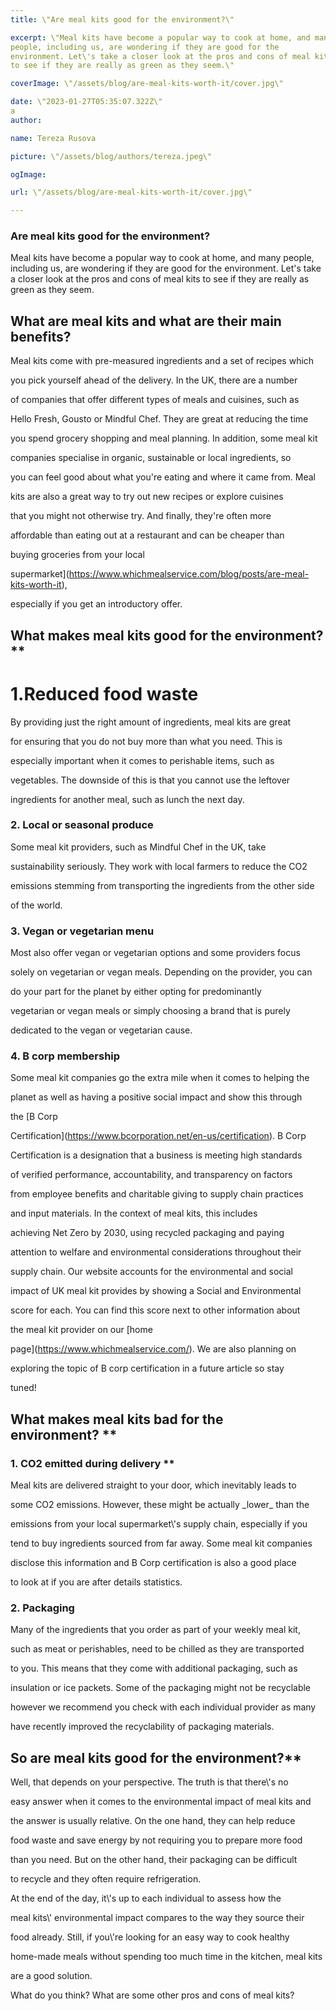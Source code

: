 ```yaml
---
title: \"Are meal kits good for the environment?\"

excerpt: \"Meal kits have become a popular way to cook at home, and many
people, including us, are wondering if they are good for the
environment. Let\'s take a closer look at the pros and cons of meal kits
to see if they are really as green as they seem.\"

coverImage: \"/assets/blog/are-meal-kits-worth-it/cover.jpg\"

date: \"2023-01-27T05:35:07.322Z\"
a
author:

name: Tereza Rusova

picture: \"/assets/blog/authors/tereza.jpeg\"

ogImage:

url: \"/assets/blog/are-meal-kits-worth-it/cover.jpg\"

---
```


### Are meal kits good for the environment?

Meal kits have become a popular way to cook at home, and many people,
including us, are wondering if they are good for the environment. Let\'s
take a closer look at the pros and cons of meal kits to see if they are
really as green as they seem.

## What are meal kits and what are their main benefits?

Meal kits come with pre-measured ingredients and a set of recipes which

you pick yourself ahead of the delivery. In the UK, there are a number

of companies that offer different types of meals and cuisines, such as

Hello Fresh, Gousto or Mindful Chef. They are great at reducing the time

you spend grocery shopping and meal planning. In addition, some meal kit

companies specialise in organic, sustainable or local ingredients, so

you can feel good about what you're eating and where it came from.
Meal

kits are also a great way to try out new recipes or explore cuisines

that you might not otherwise try. And finally, they're often more

affordable than eating out at a restaurant and can be cheaper than

buying groceries from your local

supermarket\](https://www.whichmealservice.com/blog/posts/are-meal-kits-worth-it),

especially if you get an introductory offer.

## What makes meal kits good for the environment?\*\*

# 1.Reduced food waste

By providing just the right amount of ingredients, meal kits are great

for ensuring that you do not buy more than what you need. This is

especially important when it comes to perishable items, such as

vegetables. The downside of this is that you cannot use the leftover

ingredients for another meal, such as lunch the next day.

### 2. Local or seasonal produce

Some meal kit providers, such as Mindful Chef in the UK, take

sustainability seriously. They work with local farmers to reduce the CO2

emissions stemming from transporting the ingredients from the other side

of the world.

### 3. Vegan or vegetarian menu

Most also offer vegan or vegetarian options and some providers focus

solely on vegetarian or vegan meals. Depending on the provider, you can

do your part for the planet by either opting for predominantly

vegetarian or vegan meals or simply choosing a brand that is purely

dedicated to the vegan or vegetarian cause.

### 4. B corp membership

Some meal kit companies go the extra mile when it comes to helping the

planet as well as having a positive social impact and show this through

the \[B Corp

Certification\](https://www.bcorporation.net/en-us/certification). B
Corp

Certification is a designation that a business is meeting high standards

of verified performance, accountability, and transparency on factors

from employee benefits and charitable giving to supply chain practices

and input materials. In the context of meal kits, this includes

achieving Net Zero by 2030, using recycled packaging and paying

attention to welfare and environmental considerations throughout their

supply chain. Our website accounts for the environmental and social

impact of UK meal kit provides by showing a Social and Environmental

score for each. You can find this score next to other information about

the meal kit provider on our \[home

page\](https://www.whichmealservice.com/). We are also planning on

exploring the topic of B corp certification in a future article so stay

tuned!

## What makes meal kits bad for the environment? \*\*

### 1. CO2 emitted during delivery \*\*

Meal kits are delivered straight to your door, which inevitably leads to

some CO2 emissions. However, these might be actually \_lower\_ than the

emissions from your local supermarket\\\'s supply chain, especially if
you

tend to buy ingredients sourced from far away. Some meal kit companies

disclose this information and B Corp certification is also a good place

to look at if you are after details statistics.

### 2. Packaging

Many of the ingredients that you order as part of your weekly meal kit,

such as meat or perishables, need to be chilled as they are transported

to you. This means that they come with additional packaging, such as

insulation or ice packets. Some of the packaging might not be recyclable

however we recommend you check with each individual provider as many

have recently improved the recyclability of packaging materials.

## So are meal kits good for the environment?\*\*

Well, that depends on your perspective. The truth is that there\\\'s no

easy answer when it comes to the environmental impact of meal kits and

the answer is usually relative. On the one hand, they can help reduce

food waste and save energy by not requiring you to prepare more food

than you need. But on the other hand, their packaging can be difficult

to recycle and they often require refrigeration.

At the end of the day, it\\\'s up to each individual to assess how the

meal kits\\\' environmental impact compares to the way they source their

food already. Still, if you\\\'re looking for an easy way to cook
healthy

home-made meals without spending too much time in the kitchen, meal kits

are a good solution.

What do you think? What are some other pros and cons of meal kits?
